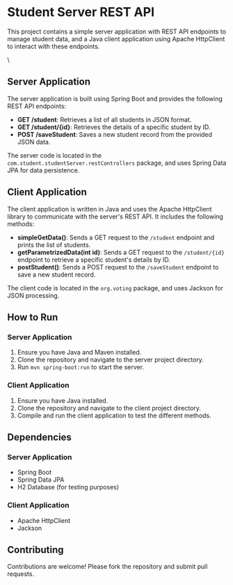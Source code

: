 <!DOCTYPE html>
<html lang="en">
<head>
    <meta charset="UTF-8">
    <meta name="viewport" content="width=device-width, initial-scale=1.0">
</head>
<body>
    <h1>Student Server REST API</h1>
    <p>This project contains a simple server application with REST API endpoints to manage student data, and a Java client application using Apache HttpClient to interact with these endpoints.</p>\
    <h2>Server Application</h2>
    <p>The server application is built using Spring Boot and provides the following REST API endpoints:</p>
    <ul>
        <li><strong>GET /student</strong>: Retrieves a list of all students in JSON format.</li>
        <li><strong>GET /student/{id}</strong>: Retrieves the details of a specific student by ID.</li>
        <li><strong>POST /saveStudent</strong>: Saves a new student record from the provided JSON data.</li>
    </ul>
    <p>The server code is located in the <code>com.student.studentServer.restControllers</code> package, and uses Spring Data JPA for data persistence.</p>  
    <h2>Client Application</h2>
    <p>The client application is written in Java and uses the Apache HttpClient library to communicate with the server's REST API. It includes the following methods:</p>
    <ul>
        <li><strong>simpleGetData()</strong>: Sends a GET request to the <code>/student</code> endpoint and prints the list of students.</li>
        <li><strong>getParametrizedData(int id)</strong>: Sends a GET request to the <code>/student/{id}</code> endpoint to retrieve a specific student's details by ID.</li>
        <li><strong>postStudent()</strong>: Sends a POST request to the <code>/saveStudent</code> endpoint to save a new student record.</li>
    </ul>
    <p>The client code is located in the <code>org.voting</code> package, and uses Jackson for JSON processing.</p> 
    <h2>How to Run</h2>
    <h3>Server Application</h3>
    <ol>
        <li>Ensure you have Java and Maven installed.</li>
        <li>Clone the repository and navigate to the server project directory.</li>
        <li>Run <code>mvn spring-boot:run</code> to start the server.</li>
    </ol>   
    <h3>Client Application</h3>
    <ol>
        <li>Ensure you have Java installed.</li>
        <li>Clone the repository and navigate to the client project directory.</li>
        <li>Compile and run the client application to test the different methods.</li>
    </ol>
    <h2>Dependencies</h2>
    <h3>Server Application</h3>
    <ul>
        <li>Spring Boot</li>
        <li>Spring Data JPA</li>
        <li>H2 Database (for testing purposes)</li>
    </ul>  
    <h3>Client Application</h3>
    <ul>
        <li>Apache HttpClient</li>
        <li>Jackson</li>
    </ul>  
    <h2>Contributing</h2>
    <p>Contributions are welcome! Please fork the repository and submit pull requests.</p>
</body>
</html>
